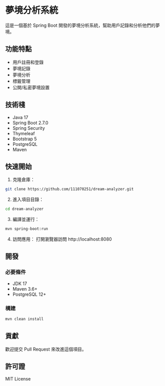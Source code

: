 # 夢境分析系統

這是一個基於 Spring Boot 開發的夢境分析系統，幫助用戶記錄和分析他們的夢境。

## 功能特點

- 用戶註冊和登錄
- 夢境記錄
- 夢境分析
- 標籤管理
- 公開/私密夢境設置

## 技術棧

- Java 17
- Spring Boot 2.7.0
- Spring Security
- Thymeleaf
- Bootstrap 5
- PostgreSQL
- Maven

## 快速開始

1. 克隆倉庫：
```bash
git clone https://github.com/111070251/dream-analyzer.git
```

2. 進入項目目錄：
```bash
cd dream-analyzer
```

3. 編譯並運行：
```bash
mvn spring-boot:run
```

4. 訪問應用：
打開瀏覽器訪問 http://localhost:8080

## 開發

### 必要條件

- JDK 17
- Maven 3.6+
- PostgreSQL 12+

### 構建

```bash
mvn clean install
```

## 貢獻

歡迎提交 Pull Request 來改進這個項目。

## 許可證

MIT License 